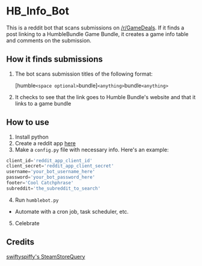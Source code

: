 # HB_Info_Bot
This is a reddit bot that scans submissions on [/r/GameDeals](https://www.reddit.com/r/GameDeals/). If it finds a post linking to a HumbleBundle Game Bundle, it creates a game info table and comments on the submission.

## How it finds submissions
1. The bot scans submission titles of the following format:
  
   [humble`<space optional>`bundle]`<anything>`bundle`<anything>`

2. It checks to see that the link goes to Humble Bundle's website and that it links to a game bundle 


## How to use 
1. Install python
2. Create a reddit app [here](https://www.reddit.com/prefs/apps)
3. Make a `config.py` file with necessary info. Here's an example:
```python
client_id='reddit_app_client_id'
client_secret='reddit_app_client_secret'
username='your_bot_username_here'
password='your_bot_password_here'
footer='Cool Catchphrase'
subreddit='the_subreddit_to_search'
```
4. Run `humblebot.py`
  * Automate with a cron job, task scheduler, etc.
5. Celebrate

## Credits
[swiftyspiffy's SteamStoreQuery](https://github.com/swiftyspiffy/SteamStoreQuery)
